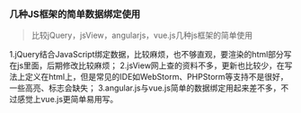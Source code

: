 ### 几种JS框架的简单数据绑定使用
> 比较jQuery，jsView，angularjs，vue.js几种js框架的简单使用

1.jQuery结合JavaScript绑定数据，比较麻烦，也不够直观，要渲染的html部分写在js里面，后期修改比较麻烦；
2.jsView网上查的资料不多，更新也比较少，在写法上定义在html上，但是常见的IDE如WebStorm、PHPStorm等支持不是很好，一些高亮、标志会缺失；
3.angular.js与vue.js简单的数据绑定用起来差不多，不过感觉上vue.js更简单易用写。
